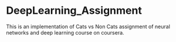 # DeepLearning_Assignment
This is an implementation of Cats vs Non Cats assignment of neural networks and deep learning course on coursera.
